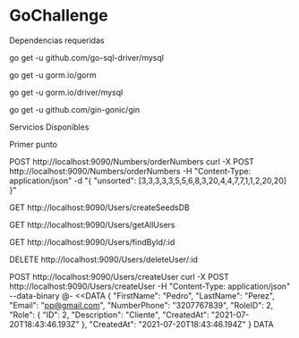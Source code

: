 # GoChallenge

Dependencias requeridas

go get -u github.com/go-sql-driver/mysql

go get -u gorm.io/gorm

go get -u gorm.io/driver/mysql

go get -u github.com/gin-gonic/gin

Servicios Disponibles

Primer punto

POST
http://localhost:9090/Numbers/orderNumbers
        curl -X POST http://localhost:9090/Numbers/orderNumbers -H "Content-Type: application/json" -d "{ \"unsorted\": [3,3,3,3,3,5,5,6,8,3,20,4,4,7,7,1,1,2,20,20] }”


GET
http://localhost:9090/Users/createSeedsDB

GET
http://localhost:9090/Users/getAllUsers

GET
http://localhost:9090/Users/findById/:id

DELETE
http://localhost:9090/Users/deleteUser/:id

POST
http://localhost:9090/Users/createUser
        curl -X POST http://localhost:9090/Users/createUser -H "Content-Type: application/json" --data-binary @- <<DATA
{
"FirstName": "Pedro",
"LastName": "Perez",
"Email": "pp@gmail.com",
"NumberPhone": "3207767839",
"RoleID": 2,
"Role": {
"ID": 2,
"Description": "Cliente",
"CreatedAt": "2021-07-20T18:43:46.193Z"
},
"CreatedAt": "2021-07-20T18:43:46.194Z"
}
DATA
